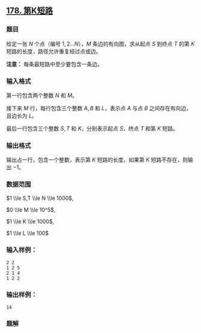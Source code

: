 ## [178\. 第K短路](https://www.acwing.com/problem/content/180/)

### 题目

给定一张 $N$ 个点（编号 $1,2…N$），$M$ 条边的有向图，求从起点 $S$ 到终点 $T$ 的第 $K$ 短路的长度，路径允许重复经过点或边。

**注意：** 每条最短路中至少要包含一条边。

### 输入格式

第一行包含两个整数 $N$ 和 $M$。

接下来 $M$ 行，每行包含三个整数 $A,B$ 和 $L$，表示点 $A$ 与点 $B$ 之间存在有向边，且边长为 $L$。

最后一行包含三个整数 $S,T$ 和 $K$，分别表示起点 $S$，终点 $T$ 和第 $K$ 短路。

### 输出格式

输出占一行，包含一个整数，表示第 $K$ 短路的长度，如果第 $K$ 短路不存在，则输出 $-1$。

### 数据范围

$1 \\le S,T \\le N \\le 1000$,

$0 \\le M \\le 10^5$,

$1 \\le K \\le 1000$,

$1 \\le L \\le 100$

### 输入样例：

```
2 2
1 2 5
2 1 4
1 2 2
```

### 输出样例：

```
14
```

### 题解

